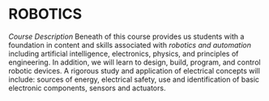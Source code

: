 # ROBOTICS
*Course Description*
Beneath of this course provides us students with a foundation in content and skills associated with *robotics and automation* including artificial intelligence, electronics, physics, and principles of engineering.
In addition, we will learn to design, build, program, and control robotic devices. A rigorous study and application of electrical concepts will include: sources of energy, electrical safety, use and identification of basic electronic components, sensors and actuators.
